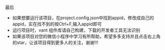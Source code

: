 最后
  - 如果想要运行该项目，在project.config.json中找到appid，修改成自己的appid，实在找不到的按Ctrl+F,输入appid即可
  - 运行项目时，vant 组件库请自己构建，下载的开发者工具无法识别
  - 如果该项目对您的微信小程序中学习有所帮助，希望多多支持并且点击右上角的star，让该项目得到更多人的关注，谢谢!!!
  
